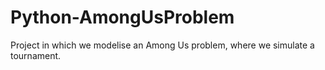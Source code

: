 # Python-AmongUsProblem
Project in which we modelise an Among Us problem, where we simulate a tournament.
